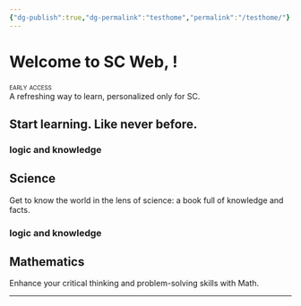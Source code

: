 ```yaml
---
{"dg-publish":true,"dg-permalink":"testhome","permalink":"/testhome/"}
---
```


# Welcome to SC Web, <span class="AuthName"></span>!

<div style="font-variant: small-caps">early access</div>
A refreshing way to learn, personalized only for SC.


<div class="position">
        <h2 class="title-context">Start learning. <span>Like never before.</span></h2>
        <div class="container">
            <article class="card">
                <section class="body white-text">
                    <h3 class="title">logic and knowledge</h3>
                    <a href="/science" style="display: none;">Science</a>
                    <h2>Science</h2>
                    <p>Get to know the world in the lens of science: a book full of knowledge and facts.</p>
                </section>
            </article>
            <article class="card">
                <section class="body white-text">
                    <h3 class="title">logic and knowledge</h3>
                    <a href="/math" style="display: none;">Mathematics</a>
                    <h2>Mathematics</h2>
                    <p>Enhance your critical thinking and problem-solving skills with Math.</p>
                </section>
            </article>
    </div>
</div>

***
